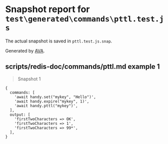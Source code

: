 # Snapshot report for `test\generated\commands\pttl.test.js`

The actual snapshot is saved in `pttl.test.js.snap`.

Generated by [AVA](https://ava.li).

## scripts/redis-doc/commands/pttl.md example 1

> Snapshot 1

    {
      commands: [
        'await handy.set("mykey", "Hello")',
        'await handy.expire("mykey", 1)',
        'await handy.pttl("mykey")',
      ],
      output: [
        'firstTwoCharacters => OK',
        'firstTwoCharacters => 1',
        'firstTwoCharacters => 99*',
      ],
    }
